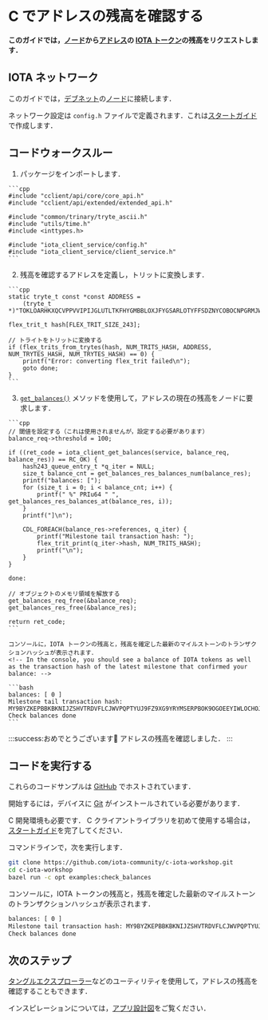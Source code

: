# C でアドレスの残高を確認する
<!-- # Check the balance of an address in C -->

**このガイドでは，[ノード](root://getting-started/0.1/network/nodes.md)から[アドレス](root://getting-started/0.1/clients/addresses.md)の [IOTA トークン](root://getting-started/0.1/clients/token.md)の残高をリクエストします．**
<!-- **In this guide, you request the balance of [IOTA tokens](root://getting-started/0.1/clients/token.md) on [addresses](root://getting-started/0.1/clients/addresses.md) from a [node](root://getting-started/0.1/network/nodes.md).** -->

## IOTA ネットワーク
<!-- ## IOTA network -->

このガイドでは，[デブネット](root://getting-started/0.1/network/iota-networks.md#devnet)の[ノード](root://getting-started/0.1/network/nodes.md)に接続します．
<!-- In this guide, we connect to a node on the [Devnet](root://getting-started/0.1/network/iota-networks.md#devnet). -->

ネットワーク設定は `config.h` ファイルで定義されます．これは[スタートガイド](../../getting-started/c-quickstart.md)で作成します．
<!-- The network settings are defined in a `config.h` file, which we create in the [getting started guide](../../getting-started/c-quickstart.md). -->

## コードウォークスルー
<!-- ## Code walkthrough -->

1. パッケージをインポートします．
  <!-- 1. Import the packages -->

    ```cpp
    #include "cclient/api/core/core_api.h"
    #include "cclient/api/extended/extended_api.h"

    #include "common/trinary/tryte_ascii.h"
    #include "utils/time.h"
    #include <inttypes.h>

    #include "iota_client_service/config.h"
    #include "iota_client_service/client_service.h"
    ```

2. 残高を確認するアドレスを定義し，トリットに変換します．
  <!-- 2. Define the address whose balance you want to check and convert it to trits -->

    ```cpp
    static tryte_t const *const ADDRESS =
        (tryte_t *)"TOKLOARHKXQCVPPVVIPIJGLUTLTKFHYGMBBLOXJFYGSARLOTYFFSDZNYCOBOCNPGRMJWZCQBNOROUCE9G";

    flex_trit_t hash[FLEX_TRIT_SIZE_243];

    // トライトをトリットに変換する
    if (flex_trits_from_trytes(hash, NUM_TRITS_HASH, ADDRESS, NUM_TRYTES_HASH, NUM_TRYTES_HASH) == 0) {
        printf("Error: converting flex_trit failed\n");
        goto done;
    }
    ```

3. [`get_balances()`](https://github.com/iotaledger/entangled/blob/develop/cclient/api/core/get_balances.h) メソッドを使用して，アドレスの現在の残高をノードに要求します．
  <!-- 3. Use the [`get_balances()`](https://github.com/iotaledger/entangled/blob/develop/cclient/api/core/get_balances.h) method to ask the node for the current balance of the address -->

    ```cpp
    // 閾値を設定する（これは使用されませんが，設定する必要があります）
    balance_req->threshold = 100;

    if ((ret_code = iota_client_get_balances(service, balance_req, balance_res)) == RC_OK) {
        hash243_queue_entry_t *q_iter = NULL;
        size_t balance_cnt = get_balances_res_balances_num(balance_res);
        printf("balances: [");
        for (size_t i = 0; i < balance_cnt; i++) {
            printf(" %" PRIu64 " ", get_balances_res_balances_at(balance_res, i));
        }
        printf("]\n");

        CDL_FOREACH(balance_res->references, q_iter) {
            printf("Milestone tail transaction hash: ");
            flex_trit_print(q_iter->hash, NUM_TRITS_HASH);
            printf("\n");
        }
    }

    done:

    // オブジェクトのメモリ領域を解放する
    get_balances_req_free(&balance_req);
    get_balances_res_free(&balance_res);

    return ret_code;
    ```

    コンソールに，IOTA トークンの残高と，残高を確定した最新のマイルストーンのトランザクションハッシュが表示されます．
    <!-- In the console, you should see a balance of IOTA tokens as well as the transaction hash of the latest milestone that confirmed your balance: -->

    ```bash
    balances: [ 0 ]
    Milestone tail transaction hash: MY9BYZKEPBBKBKNIJZSHVTRDVFLCJWVPQPTYUJ9FZ9XG9YRYMSERPBOK9OGOEEYIWLOCHOJNLRKIXW999
    Check balances done
    ```

:::success:おめでとうございます:tada:
アドレスの残高を確認しました．
:::
<!-- :::success:Congratulations :tada: -->
<!-- You've just checked the balance of an address. -->
<!-- ::: -->

## コードを実行する
<!-- ## Run the code -->

これらのコードサンプルは [GitHub](https://github.com/JakeSCahill/c-iota-workshop) でホストされています．
<!-- These code samples are hosted on [GitHub](https://github.com/JakeSCahill/c-iota-workshop). -->

開始するには，デバイスに [Git](https://git-scm.com/book/en/v2/Getting-Started-Installing-Git) がインストールされている必要があります．
<!-- To get started you need [Git](https://git-scm.com/book/en/v2/Getting-Started-Installing-Git) installed on your device. -->

C 開発環境も必要です． C クライアントライブラリを初めて使用する場合は，[スタートガイド](../../getting-started/c-quickstart.md)を完了してください．
<!-- You also need a C development environment. If this is your first time using the C client library, complete our [getting started guide](../../getting-started/c-quickstart.md). -->

コマンドラインで，次を実行します．
<!-- In the command-line, do the following: -->

```bash
git clone https://github.com/iota-community/c-iota-workshop.git
cd c-iota-workshop
bazel run -c opt examples:check_balances
```

コンソールに，IOTA トークンの残高と，残高を確定した最新のマイルストーンのトランザクションハッシュが表示されます．
<!-- In the console, you should see a balance of IOTA tokens as well as the transaction hash of the latest milestone that confirmed your balance: -->

```bash
balances: [ 0 ]
Milestone tail transaction hash: MY9BYZKEPBBKBKNIJZSHVTRDVFLCJWVPQPTYUJ9FZ9XG9YRYMSERPBOK9OGOEEYIWLOCHOJNLRKIXW999
Check balances done
```

## 次のステップ
<!-- ## Next steps -->

[タングルエクスプローラー](https://utils.iota.org)などのユーティリティを使用して，アドレスの残高を確認することもできます．
<!-- You can also check the balance of an address, using a utility such as the [Tangle explorer](https://utils.iota.org). -->

インスピレーションについては，[アプリ設計図](root://blueprints/0.1/introduction/overview.md)をご覧ください．
<!-- Take a look at our [app blueprints](root://blueprints/0.1/introduction/overview.md) for inspiration. -->
